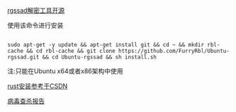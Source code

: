 [rgssad解密工具开源](https://github.com/luxrck/rgssad)

使用该命令进行安装

```shell

sudo apt-get -y update && apt-get install git && cd ~ && mkdir rbl-cache && cd rbl-cache && git clone https://github.com/FurryRbl/Ubuntu-rgssad.git && cd Ubuntu-rgssad && sh install.sh

```

注:只能在Ubuntu x64或者x86架构中使用

[rust安装参考于CSDN](https://blog.csdn.net/qq_41879343/article/details/104802548)

[病毒查杀报告](https://s.threatbook.cn/report/file/7d15c15aa468569e76b4a1816df125882399bd60a66da85bf0b31052cb7ac5ac/?env=ubuntu_1704_x64)

